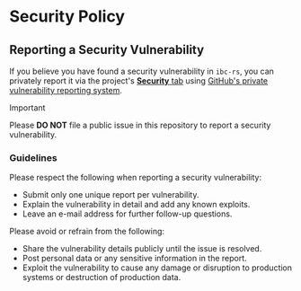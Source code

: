 # Security Policy

## Reporting a Security Vulnerability

If you believe you have found a security vulnerability in `ibc-rs`, you can
privately report it via the project's [**Security** tab][ibc-rs-security] using
[GitHub's private vulnerability reporting system][gh-vulnerability].

> [!IMPORTANT]
> Please **DO NOT** file a public issue in this repository to report a security
> vulnerability.

### Guidelines

Please respect the following when reporting a security vulnerability:

- Submit only one unique report per vulnerability.
- Explain the vulnerability in detail and add any known exploits.
- Leave an e-mail address for further follow-up questions.

Please avoid or refrain from the following:

- Share the vulnerability details publicly until the issue is resolved.
- Post personal data or any sensitive information in the report.
- Exploit the vulnerability to cause any damage or disruption to production
  systems or destruction of production data.


[ibc-rs-security]: https://github.com/cosmos/ibc-rs/security
[gh-vulnerability]: https://docs.github.com/code-security/security-advisories/guidance-on-reporting-and-writing-information-about-vulnerabilities/privately-reporting-a-security-vulnerability
